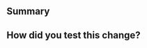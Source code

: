 <!--
  Thanks for submitting a pull request!
  We appreciate you spending the time to work on these changes. Please provide enough information so that others can review your pull request. The three fields below are mandatory.

  Before submitting a pull request, please make sure the following is done:

  1. Fork [the repository](https://github.com/solidjs/solid) and create your branch from `main`.
  2. Run `pnpm i` in the repository root.
  3. If you've fixed a bug or added code that should be tested, add tests!
  4. You should run `pnpm build` before running any tests as it copies some files in that are required for Solid to work.
  5. Ensure the test suite passes (`pnpm test`).
  6. Format your code with [prettier](https://github.com/prettier/prettier).
  7. Commit with conventional commits standards
-->

## Summary

<!--
 Explain the **motivation** for making this change. What existing problem does the pull request solve?
-->

## How did you test this change?

<!--
  Demonstrate the code is solid. Example: The exact commands you ran and their output, screenshots / videos if the pull request changes the user interface.
  How exactly did you verify that your PR solves the issue you wanted to solve?
-->
